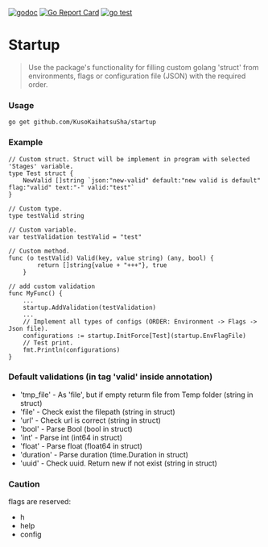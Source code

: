 [![godoc](https://godoc.org/github.com/KusoKaihatsuSha/startup?status.svg)](https://godoc.org/github.com/KusoKaihatsuSha/startup) [![Go Report Card](https://goreportcard.com/badge/github.com/KusoKaihatsuSha/startup)](https://goreportcard.com/report/github.com/KusoKaihatsuSha/startup) [![go test](https://github.com/KusoKaihatsuSha/startup/actions/workflows/test.yml/badge.svg)](https://github.com/KusoKaihatsuSha/startup/actions/workflows/test.yml)


# Startup

> Use the package's functionality for filling custom golang 'struct' from environments, flags or configuration file (JSON) with the required order. 

### **Usage**

```
go get github.com/KusoKaihatsuSha/startup
```

### **Example**

```golang
// Custom struct. Struct will be implement in program with selected 'Stages' variable.
type Test struct {
    NewValid []string `json:"new-valid" default:"new valid is default" flag:"valid" text:"-" valid:"test"`
}

// Custom type.
type testValid string

// Custom variable.
var testValidation testValid = "test"

// Custom method.
func (o testValid) Valid(key, value string) (any, bool) {
        return []string{value + "+++"}, true
    }

// add custom validation
func MyFunc() {
    ...
    startup.AddValidation(testValidation)
    ...
    // Implement all types of configs (ORDER: Environment -> Flags -> Json file).
    configurations := startup.InitForce[Test](startup.EnvFlagFile)
    // Test print.
    fmt.Println(configurations)
}
```

### **Default validations** (in tag 'valid' inside annotation)

  - 'tmp_file' - As 'file', but if empty returm file from Temp folder  (string in struct)
  - 'file' - Check exist the filepath (string in struct)
  - 'url' - Check url is correct (string in struct)
  - 'bool' - Parse Bool (bool in struct)
  - 'int' - Parse int (int64 in struct)
  - 'float' - Parse float (float64 in struct)
  - 'duration' - Parse duration (time.Duration in struct)
  - 'uuid' - Check uuid. Return new if not exist (string in struct)

### **Caution**

flags are reserved:
  - h
  - help
  - config